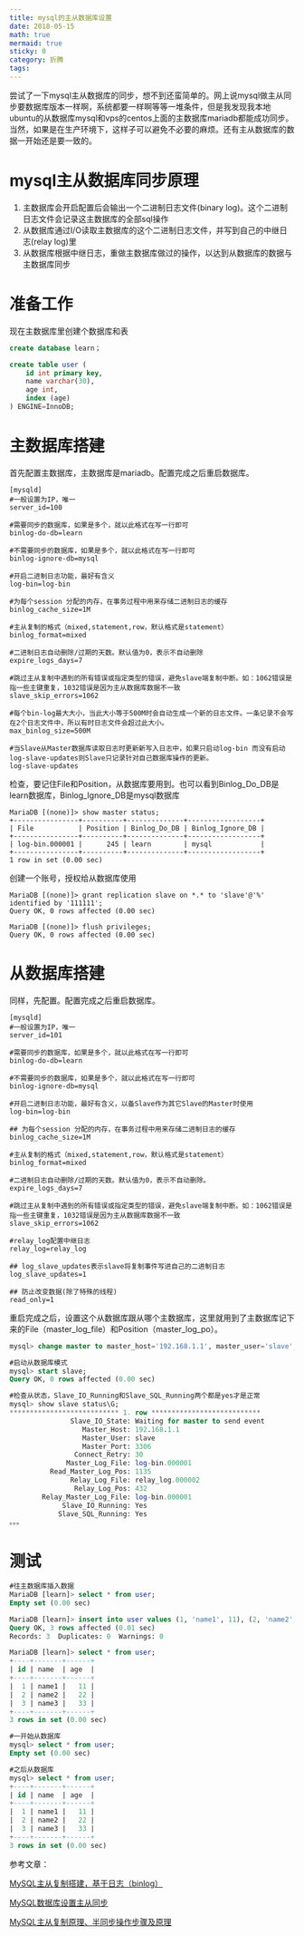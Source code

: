 ```yaml
---
title: mysql的主从数据库设置
date: 2018-05-15
math: true
mermaid: true
sticky: 0
category: 折腾
tags:
---
```


尝试了一下mysql主从数据库的同步，想不到还蛮简单的。网上说mysql做主从同步要数据库版本一样啊，系统都要一样啊等等一堆条件，但是我发现我本地ubuntu的从数据库mysql和vps的centos上面的主数据库mariadb都能成功同步。当然，如果是在生产环境下，这样子可以避免不必要的麻烦。还有主从数据库的数据一开始还是要一致的。

# mysql主从数据库同步原理
1. 主数据库会开启配置后会输出一个二进制日志文件(binary log)。这个二进制日志文件会记录这主数据库的全部sql操作
2. 从数据库通过I/O读取主数据库的这个二进制日志文件，并写到自己的中继日志(relay log)里
3. 从数据库根据中继日志，重做主数据库做过的操作，以达到从数据库的数据与主数据库同步

# 准备工作
现在主数据库里创建个数据库和表
```sql
create database learn；

create table user (
    id int primary key,
    name varchar(30),
    age int,
    index (age)
) ENGINE=InnoDB;
```

# 主数据库搭建
首先配置主数据库，主数据库是mariadb。配置完成之后重启数据库。
```
[mysqld]
#一般设置为IP，唯一
server_id=100

#需要同步的数据库，如果是多个，就以此格式在写一行即可
binlog-do-db=learn

#不需要同步的数据库，如果是多个，就以此格式在写一行即可
binlog-ignore-db=mysql

#开启二进制日志功能，最好有含义
log-bin=log-bin

#为每个session 分配的内存，在事务过程中用来存储二进制日志的缓存
binlog_cache_size=1M

#主从复制的格式（mixed,statement,row，默认格式是statement）
binlog_format=mixed

#二进制日志自动删除/过期的天数。默认值为0，表示不自动删除
expire_logs_days=7

#跳过主从复制中遇到的所有错误或指定类型的错误，避免slave端复制中断。如：1062错误是指一些主键重复，1032错误是因为主从数据库数据不一致
slave_skip_errors=1062

#每个bin-log最大大小，当此大小等于500M时会自动生成一个新的日志文件。一条记录不会写在2个日志文件中，所以有时日志文件会超过此大小。
max_binlog_size=500M

#当Slave从Master数据库读取日志时更新新写入日志中，如果只启动log-bin 而没有启动log-slave-updates则Slave只记录针对自己数据库操作的更新。
log-slave-updates
```
检查，要记住File和Position，从数据库要用到。也可以看到Binlog_Do_DB是learn数据库，Binlog_Ignore_DB是mysql数据库
```
MariaDB [(none)]> show master status;
+----------------+----------+--------------+------------------+
| File           | Position | Binlog_Do_DB | Binlog_Ignore_DB |
+----------------+----------+--------------+------------------+
| log-bin.000001 |      245 | learn        | mysql            |
+----------------+----------+--------------+------------------+
1 row in set (0.00 sec)
```
创建一个账号，授权给从数据库使用
```
MariaDB [(none)]> grant replication slave on *.* to 'slave'@'%' identified by '111111';
Query OK, 0 rows affected (0.00 sec)

MariaDB [(none)]> flush privileges;
Query OK, 0 rows affected (0.00 sec)
```

# 从数据库搭建
同样，先配置。配置完成之后重启数据库。
```
[mysqld]
#一般设置为IP，唯一
server_id=101

#需要同步的数据库，如果是多个，就以此格式在写一行即可
binlog-do-db=learn

#不需要同步的数据库，如果是多个，就以此格式在写一行即可
binlog-ignore-db=mysql

#开启二进制日志功能，最好有含义，以备Slave作为其它Slave的Master时使用
log-bin=log-bin

## 为每个session 分配的内存，在事务过程中用来存储二进制日志的缓存
binlog_cache_size=1M

#主从复制的格式（mixed,statement,row，默认格式是statement）
binlog_format=mixed

#二进制日志自动删除/过期的天数。默认值为0，表示不自动删除。
expire_logs_days=7

#跳过主从复制中遇到的所有错误或指定类型的错误，避免slave端复制中断。如：1062错误是指一些主键重复，1032错误是因为主从数据库数据不一致
slave_skip_errors=1062

#relay_log配置中继日志
relay_log=relay_log

## log_slave_updates表示slave将复制事件写进自己的二进制日志
log_slave_updates=1

## 防止改变数据(除了特殊的线程)
read_only=1
```

重启完成之后，设置这个从数据库跟从哪个主数据库，这里就用到了主数据库记下来的File（master_log_file）和Position（master_log_po）。
```sql
mysql> change master to master_host='192.168.1.1', master_user='slave', master_password='111111', master_port=3306, master_log_file='log-bin.000001', master_log_pos=245, master_connect_retry=30;

#启动从数据库模式
mysql> start slave;
Query OK, 0 rows affected (0.00 sec)

#检查从状态，Slave_IO_Running和Slave_SQL_Running两个都是yes才是正常
mysql> show slave status\G;
*************************** 1. row ***************************
               Slave_IO_State: Waiting for master to send event
                  Master_Host: 192.168.1.1
                  Master_User: slave
                  Master_Port: 3306
                Connect_Retry: 30
              Master_Log_File: log-bin.000001
          Read_Master_Log_Pos: 1135
               Relay_Log_File: relay_log.000002
                Relay_Log_Pos: 432
        Relay_Master_Log_File: log-bin.000001
             Slave_IO_Running: Yes
            Slave_SQL_Running: Yes
。。。
```

# 测试
```sql
#往主数据库插入数据
MariaDB [learn]> select * from user;
Empty set (0.00 sec)

MariaDB [learn]> insert into user values (1, 'name1', 11), (2, 'name2', 22), (3, 'name3', 33);
Query OK, 3 rows affected (0.01 sec)
Records: 3  Duplicates: 0  Warnings: 0

MariaDB [learn]> select * from user;
+----+-------+------+
| id | name  | age  |
+----+-------+------+
|  1 | name1 |   11 |
|  2 | name2 |   22 |
|  3 | name3 |   33 |
+----+-------+------+
3 rows in set (0.00 sec)

#一开始从数据库
mysql> select * from user;
Empty set (0.00 sec)

#之后从数据库
mysql> select * from user;
+----+-------+------+
| id | name  | age  |
+----+-------+------+
|  1 | name1 |   11 |
|  2 | name2 |   22 |
|  3 | name3 |   33 |
+----+-------+------+
3 rows in set (0.00 sec)
```

参考文章：

[MySQL主从复制搭建，基于日志（binlog）](http://raye.wang/2017/04/14/mysqlzhu-cong-fu-zhi-da-jian-ji-yu-ri-zhi-binlog/ "MySQL主从复制搭建，基于日志（binlog）")

[MySQL数据库设置主从同步](https://blog.csdn.net/u013372487/article/details/51658692 "MySQL数据库设置主从同步")

[MySQL主从复制原理、半同步操作步骤及原理](https://blog.csdn.net/abcdocker/article/details/71249760 "MySQL主从复制原理、半同步操作步骤及原理")
